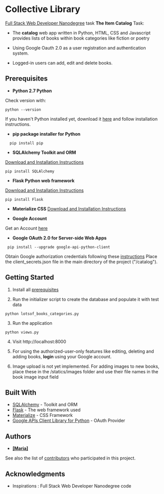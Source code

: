 
# Collective Library

[Full Stack Web Developer Nanodegree](https://eu.udacity.com/course/full-stack-web-developer-nanodegree--nd004) task **The Item Catalog** Task:

- The **catalog** web app written in Python, HTML, CSS and Javascript provides lists of books within book categories like fiction or poetry

- Using Google Oauth 2.0 as a user registration and authentication system.

- Logged-in users can add, edit and delete books.

## Prerequisites

- **Python 2.7 Python**

Check version with:
```
python --version
```
If you haven't Python installed yet, download it [here](https://www.python.org/downloads/release/python-2716/) and follow installation instructions.

- **pip package installer for Python**
```
  pip install pip
```
- **SQLAlchemy Toolkit and ORM**

[Download and Installation Instructions](https://docs.sqlalchemy.org/en/13/intro.html)
```
pip install SQLAlchemy
```

- **Flask Python web framework**

[Download and Installation Instructions](http://flask.pocoo.org/docs/1.0/installation/#installation)
```
pip install Flask
```

- **Materialize CSS**
[Download and Installation Instructions](https://materializecss.com/getting-started.html)


- **Google Account**

Get an Account [here](https://accounts.google.com/signup/v2/webcreateaccount?service=cloudconsole&continue=https%3A%2F%2Fconsole.developers.google.com%2Fapis%2Fcredentials%2Foauthclient%2F757126685548-746rj9atg5nu6tsf0ouj2hcr7vpva5dn.apps.googleusercontent.com%3Fproject%3Dlibrary-240907%26hl%3Dde%26organizationId%3D56443648637&hl=de&gmb=exp&biz=false&flowName=GlifWebSignIn&flowEntry=SignUp&nogm=true)

- **Google OAuth 2.0 for Server-side Web Apps**
```
 pip install --upgrade google-api-python-client
```

Obtain Google authorization credentials following these [instructions](https://developers.google.com/identity/protocols/OAuth2WebServer#enable-apis)
Place the client_secrets.json file in the main directory of the project ("/catalog").

## Getting Started

1. Install all [prerequisites](https://github.com/Leelu55/catalog#prerequisites)

2. Run the initializer script to create the database and populate it with test data

```
python lotsof_books_categories.py
```

3. Run the application

```
python views.py
```

4. Visit http://localhost:8000

5. For using the authorized-user-only features like editing, deleting and adding books, **login** using your Google account.

6. Image upload is not yet implemented.
For adding images to new books, place these in the /statics/images folder and use their file names in the book image input field

## Built With

* [SQLAlchemy](https://www.sqlalchemy.org/) - Toolkit and ORM
* [Flask](http://flask.pocoo.org/docs/1.0/) - The web framework used
* [Materialize](https://materializecss.com/) - CSS Framework
* [Google APIs Client Library for Python](https://developers.google.com/api-client-library/python/) - OAuth Provider

## Authors

* **[[Maria]](https://github.com/Leelu55/)**

See also the list of [contributors](https://github.com/Leelu55/catalog/contributors) who participated in this project.

## Acknowledgments

* Inspirations : Full Stack Web Developer Nanodegree code


